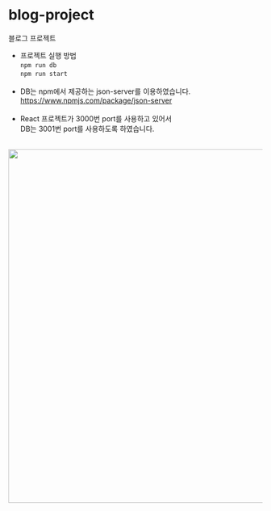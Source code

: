 # blog-project
블로그 프로젝트

* 프로젝트 실행 방법<br>
`npm run db`<br>
`npm run start`
<br><br>
* DB는 npm에서 제공하는 json-server를 이용하였습니다.<br>
https://www.npmjs.com/package/json-server
<br><br>
* React 프로젝트가 3000번 port를 사용하고 있어서<br>
DB는 3001번 port를 사용하도록 하였습니다.</br></br>

<img src="https://github.com/riverSun1/blog-project/assets/67379144/9bc0a5b7-2d43-4a4a-9f9c-c1f105663398" width="700"/></br>
